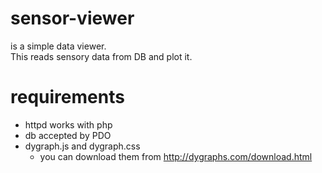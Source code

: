 # sensor-viewer
is a simple data viewer.  
This reads sensory data from DB and plot it.

# requirements
- httpd works with php
- db accepted by PDO
- dygraph.js and dygraph.css
    - you can download them from http://dygraphs.com/download.html
